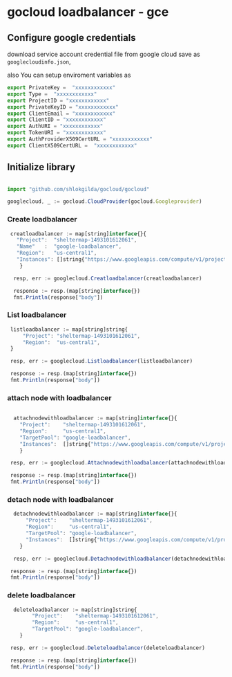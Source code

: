 # gocloud loadbalancer - gce

## Configure google credentials


download service account credential file from google cloud save as `googlecloudinfo.json`,


also You can setup enviroment variables as

```js
export PrivateKey =  "xxxxxxxxxxxx"
export Type =  "xxxxxxxxxxxx"
export ProjectID = "xxxxxxxxxxxx"
export PrivateKeyID = "xxxxxxxxxxxx"
export ClientEmail = "xxxxxxxxxxxx"
export ClientID = "xxxxxxxxxxxx"
export AuthURI = "xxxxxxxxxxxx"
export TokenURI = "xxxxxxxxxxxx"
export AuthProviderX509CertURL = "xxxxxxxxxxxx"
export ClientX509CertURL =  "xxxxxxxxxxxx"
```

## Initialize library

```js

import "github.com/shlokgilda/gocloud/gocloud"

googlecloud, _ := gocloud.CloudProvider(gocloud.Googleprovider)
```

### Create loadbalancer

```js
 creatloadbalancer := map[string]interface{}{
   "Project":  "sheltermap-1493101612061",
   "Name"   :  "google-loadbalancer",
   "Region":   "us-central1",
   "Instances": []string{"https://www.googleapis.com/compute/v1/projects/sheltermap-1493101612061/zones/us-central1-b/instances/instance-1"},
	}

  resp, err := googlecloud.Creatloadbalancer(creatloadbalancer)

  response := resp.(map[string]interface{})
  fmt.Println(response["body"])

  ```

### List loadbalancer

```js
 listloadbalancer := map[string]string{
     "Project": "sheltermap-1493101612061",
     "Region":  "us-central1",
 }

 resp, err := googlecloud.Listloadbalancer(listloadbalancer)

 response := resp.(map[string]interface{})
 fmt.Println(response["body"])
```
### attach node with loadbalancer

```js

  attachnodewithloadbalancer := map[string]interface{}{
	"Project":    "sheltermap-1493101612061",
	"Region":     "us-central1",
	"TargetPool": "google-loadbalancer",
	"Instances":  []string{"https://www.googleapis.com/compute/v1/projects/sheltermap-1493101612061/zones/us-central1-b/instances/instance-2"},
	}

 resp, err := googlecloud.Attachnodewithloadbalancer(attachnodewithloadbalancer)

 response := resp.(map[string]interface{})
 fmt.Println(response["body"])
```

### detach node with loadbalancer

```js
  detachnodewithloadbalancer := map[string]interface{}{
      "Project":    "sheltermap-1493101612061",
      "Region":     "us-central1",
      "TargetPool": "google-loadbalancer",
      "Instances":  []string{"https://www.googleapis.com/compute/v1/projects/sheltermap-1493101612061/zones/us-central1-b/instances/instance-2"},
	}

  resp, err := googlecloud.Detachnodewithloadbalancer(detachnodewithloadbalancer)

 response := resp.(map[string]interface{})
 fmt.Println(response["body"])
```


### delete loadbalancer
```js
  deleteloadbalancer := map[string]string{
		"Project":    "sheltermap-1493101612061",
		"Region":     "us-central1",
		"TargetPool": "google-loadbalancer",
	}

 resp, err := googlecloud.Deleteloadbalancer(deleteloadbalancer)

 response := resp.(map[string]interface{})
 fmt.Println(response["body"])
```
